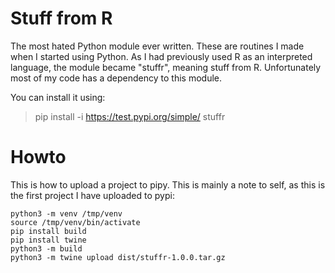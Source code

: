 # Stuff from R

The most hated Python module ever written. These are routines I made when I started using Python. As I had previously used R as an interpreted language, the module became "stuffr", meaning stuff from R. Unfortunately most of my code has a dependency to this module. 

You can install it using:
> pip install -i https://test.pypi.org/simple/ stuffr

# Howto

This is how to upload a project to pipy. This is mainly a note to self, as this is the first project I have uploaded to pypi:

~~~
python3 -m venv /tmp/venv
source /tmp/venv/bin/activate
pip install build
pip install twine
python3 -m build
python3 -m twine upload dist/stuffr-1.0.0.tar.gz 
~~~
